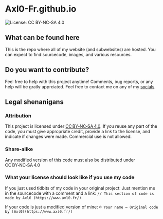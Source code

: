 # Axl0-Fr.github.io

![License: CC BY-NC-SA 4.0](https://img.shields.io/badge/License-CC%20BY--NC--SA%204.0-lightgrey.svg)

## What can be found here

This is the repo where all of my website (and subwebsites) are hosted. You can expect to find sourcecode, images, and various resources.

## Do you want to contribute?

Feel free to help with this project anytime! Comments, bug reports, or any help will be gratly apprciated. Feel free to contact me on any of my [socials](https://www.axl0.fr/#4)

## Legal shenanigans

### Attribution

This project is licensed under [CC BY‑NC‑SA 4.0](https://creativecommons.org/licenses/by-nc-sa/4.0/). If you reuse any part of the code, you must give appropriate credit, provide a link to the license, and indicate if changes were made. Commercial use is not allowed.

### Share-alike

Any modified version of this code must also be distributed under CC BY‑NC‑SA 4.0

### What your license should look like if you use my code

If you just used tidbits of my code in your original project:
Just mention me in the sourcecode with a comment and a link: `// This section of code is made by Axl0 (https://www.axl0.fr/)`

If your code is just a modified version of mine:
`© Your name — Original code by [Axl0](https://www.axl0.fr/)`
